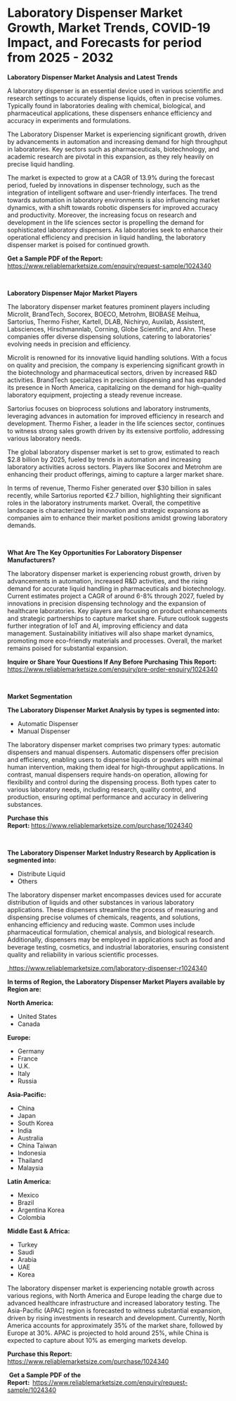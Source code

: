 <p><h1>Laboratory Dispenser Market Growth, Market Trends, COVID-19 Impact, and Forecasts for period from 2025 - 2032</h1></p><p><strong>Laboratory Dispenser Market Analysis and Latest Trends</strong></p>
<p><p>A laboratory dispenser is an essential device used in various scientific and research settings to accurately dispense liquids, often in precise volumes. Typically found in laboratories dealing with chemical, biological, and pharmaceutical applications, these dispensers enhance efficiency and accuracy in experiments and formulations. </p><p>The Laboratory Dispenser Market is experiencing significant growth, driven by advancements in automation and increasing demand for high throughput in laboratories. Key sectors such as pharmaceuticals, biotechnology, and academic research are pivotal in this expansion, as they rely heavily on precise liquid handling.</p><p>The market is expected to grow at a CAGR of 13.9% during the forecast period, fueled by innovations in dispenser technology, such as the integration of intelligent software and user-friendly interfaces. The trend towards automation in laboratory environments is also influencing market dynamics, with a shift towards robotic dispensers for improved accuracy and productivity. Moreover, the increasing focus on research and development in the life sciences sector is propelling the demand for sophisticated laboratory dispensers. As laboratories seek to enhance their operational efficiency and precision in liquid handling, the laboratory dispenser market is poised for continued growth.</p></p>
<p><strong>Get a Sample PDF of the Report:&nbsp;</strong> <a href="https://www.reliablemarketsize.com/enquiry/request-sample/1024340?utm_campaign=3616&utm_medium=2&utm_source=Github&utm_content=ia&utm_term=16042025&utm_id=laboratory-dispenser">https://www.reliablemarketsize.com/enquiry/request-sample/1024340</a></p>
<p>&nbsp;</p>
<p><strong>Laboratory Dispenser Major Market Players</strong></p>
<p><p>The laboratory dispenser market features prominent players including Microlit, BrandTech, Socorex, BOECO, Metrohm, BIOBASE Meihua, Sartorius, Thermo Fisher, Kartell, DLAB, Nichiryo, Auxilab, Assistent, Labsciences, Hirschmannlab, Corning, Globe Scientific, and Ahn. These companies offer diverse dispensing solutions, catering to laboratories' evolving needs in precision and efficiency.</p><p>Microlit is renowned for its innovative liquid handling solutions. With a focus on quality and precision, the company is experiencing significant growth in the biotechnology and pharmaceutical sectors, driven by increased R&D activities. BrandTech specializes in precision dispensing and has expanded its presence in North America, capitalizing on the demand for high-quality laboratory equipment, projecting a steady revenue increase.</p><p>Sartorius focuses on bioprocess solutions and laboratory instruments, leveraging advances in automation for improved efficiency in research and development. Thermo Fisher, a leader in the life sciences sector, continues to witness strong sales growth driven by its extensive portfolio, addressing various laboratory needs.</p><p>The global laboratory dispenser market is set to grow, estimated to reach $2.8 billion by 2025, fueled by trends in automation and increasing laboratory activities across sectors. Players like Socorex and Metrohm are enhancing their product offerings, aiming to capture a larger market share.</p><p>In terms of revenue, Thermo Fisher generated over $30 billion in sales recently, while Sartorius reported €2.7 billion, highlighting their significant roles in the laboratory instruments market. Overall, the competitive landscape is characterized by innovation and strategic expansions as companies aim to enhance their market positions amidst growing laboratory demands.</p></p>
<p>&nbsp;</p>
<p><strong>What Are The Key Opportunities For Laboratory Dispenser Manufacturers?</strong></p>
<p><p>The laboratory dispenser market is experiencing robust growth, driven by advancements in automation, increased R&D activities, and the rising demand for accurate liquid handling in pharmaceuticals and biotechnology. Current estimates project a CAGR of around 6-8% through 2027, fueled by innovations in precision dispensing technology and the expansion of healthcare laboratories. Key players are focusing on product enhancements and strategic partnerships to capture market share. Future outlook suggests further integration of IoT and AI, improving efficiency and data management. Sustainability initiatives will also shape market dynamics, promoting more eco-friendly materials and processes. Overall, the market remains poised for substantial expansion.</p></p>
<p><strong>Inquire or Share Your Questions If Any Before Purchasing This Report:</strong> <a href="https://www.reliablemarketsize.com/enquiry/pre-order-enquiry/1024340?utm_campaign=3616&utm_medium=2&utm_source=Github&utm_content=ia&utm_term=16042025&utm_id=laboratory-dispenser">https://www.reliablemarketsize.com/enquiry/pre-order-enquiry/1024340</a></p>
<p>&nbsp;</p>
<p><strong>Market Segmentation</strong></p>
<p><strong>The Laboratory Dispenser Market Analysis by types is segmented into:</strong></p>
<p><ul><li>Automatic Dispenser</li><li>Manual Dispenser</li></ul></p>
<p><p>The laboratory dispenser market comprises two primary types: automatic dispensers and manual dispensers. Automatic dispensers offer precision and efficiency, enabling users to dispense liquids or powders with minimal human intervention, making them ideal for high-throughput applications. In contrast, manual dispensers require hands-on operation, allowing for flexibility and control during the dispensing process. Both types cater to various laboratory needs, including research, quality control, and production, ensuring optimal performance and accuracy in delivering substances.</p></p>
<p><strong>Purchase this Report:&nbsp;</strong><a href="https://www.reliablemarketsize.com/purchase/1024340?utm_campaign=3616&utm_medium=2&utm_source=Github&utm_content=ia&utm_term=16042025&utm_id=laboratory-dispenser">https://www.reliablemarketsize.com/purchase/1024340</a></p>
<p>&nbsp;</p>
<p><strong>The Laboratory Dispenser Market Industry Research by Application is segmented into:</strong></p>
<p><ul><li>Distribute Liquid</li><li>Others</li></ul></p>
<p><p>The laboratory dispenser market encompasses devices used for accurate distribution of liquids and other substances in various laboratory applications. These dispensers streamline the process of measuring and dispensing precise volumes of chemicals, reagents, and solutions, enhancing efficiency and reducing waste. Common uses include pharmaceutical formulation, chemical analysis, and biological research. Additionally, dispensers may be employed in applications such as food and beverage testing, cosmetics, and industrial laboratories, ensuring consistent quality and reliability in various scientific processes.</p></p>
<p><a href="https://www.reliablemarketsize.com/laboratory-dispenser-r1024340?utm_campaign=3616&utm_medium=2&utm_source=Github&utm_content=ia&utm_term=16042025&utm_id=laboratory-dispenser">&nbsp;https://www.reliablemarketsize.com/laboratory-dispenser-r1024340</a></p>
<p><strong>In terms of Region, the Laboratory Dispenser Market Players available by Region are:</strong></p>
<p>
    <p> <strong> North America: </strong>
        <ul>
            <li>United States</li>
            <li>Canada</li>
        </ul>
        </p> 
    <p> <strong> Europe: </strong>
        <ul>
            <li>Germany</li>
            <li>France</li>
            <li>U.K.</li>
            <li>Italy</li>
            <li>Russia</li>
        </ul>
        </p> 
    <p> <strong> Asia-Pacific: </strong>
        <ul>
            <li>China</li>
            <li>Japan</li>
            <li>South Korea</li>
            <li>India</li>
            <li>Australia</li>
            <li>China Taiwan</li>
            <li>Indonesia</li>
            <li>Thailand</li>
            <li>Malaysia</li>
        </ul>
        </p> 
    <p> <strong> Latin America: </strong>
        <ul>
            <li>Mexico</li>
            <li>Brazil</li>
            <li>Argentina Korea</li>
            <li>Colombia</li>
        </ul>
        </p> 
    <p> <strong> Middle East & Africa: </strong>
        <ul>
            <li>Turkey</li>
            <li>Saudi</li>
            <li>Arabia</li>
            <li>UAE</li>
            <li>Korea</li>
        </ul>
    </p>
    </p>
<p><p>The laboratory dispenser market is experiencing notable growth across various regions, with North America and Europe leading the charge due to advanced healthcare infrastructure and increased laboratory testing. The Asia-Pacific (APAC) region is forecasted to witness substantial expansion, driven by rising investments in research and development. Currently, North America accounts for approximately 35% of the market share, followed by Europe at 30%. APAC is projected to hold around 25%, while China is expected to capture about 10% as emerging markets develop.</p></p>
<p><strong>Purchase this Report: </strong><a href="https://www.reliablemarketsize.com/purchase/1024340?utm_campaign=3616&utm_medium=2&utm_source=Github&utm_content=ia&utm_term=16042025&utm_id=laboratory-dispenser">https://www.reliablemarketsize.com/purchase/1024340</a></p>
<p>&nbsp;<strong>Get a Sample PDF of the Report:&nbsp;&nbsp;</strong><a href="https://www.reliablemarketsize.com/enquiry/request-sample/1024340?utm_campaign=3616&utm_medium=2&utm_source=Github&utm_content=ia&utm_term=16042025&utm_id=laboratory-dispenser">https://www.reliablemarketsize.com/enquiry/request-sample/1024340</a></p>
<p><strong></strong></p>
<p><p></p><p></p><p></p></p>